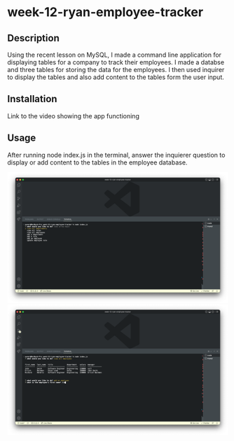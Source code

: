 # week-12-ryan-employee-tracker

## Description

Using the recent lesson on MySQL, I made a command line application for displaying tables for a company to track their employees. I made a databse and three tables for storing the data for the employees. I then used inquirer to display the tables and also add content to the tables form the user input.

## Installation

Link to the video showing the app functioning

## Usage

After running node index.js in the terminal, answer the inquierer question to display or add content to the tables in the employee database.

![alt text](assets/images/screen1.png)
![alt text](assets/images/screen2.png)
